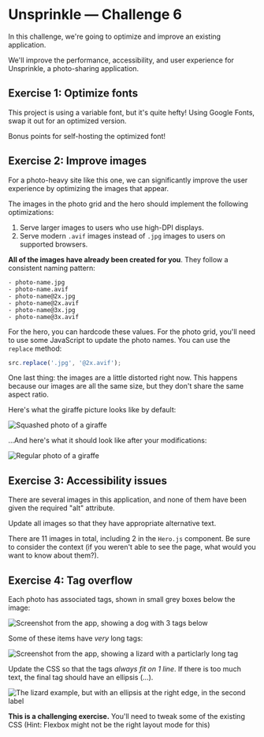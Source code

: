 # Unsprinkle — Challenge 6

In this challenge, we're going to optimize and improve an existing application.

We'll improve the performance, accessibility, and user experience for Unsprinkle, a photo-sharing application.

## Exercise 1: Optimize fonts

This project is using a variable font, but it's quite hefty! Using Google Fonts, swap it out for an optimized version.

Bonus points for self-hosting the optimized font!

## Exercise 2: Improve images

For a photo-heavy site like this one, we can significantly improve the user experience by optimizing the images that appear.

The images in the photo grid and the hero should implement the following optimizations:

1. Serve larger images to users who use high-DPI displays.
2. Serve modern `.avif` images instead of `.jpg` images to users on supported browsers.

**All of the images have already been created for you**. They follow a consistent naming pattern:

```
- photo-name.jpg
- photo-name.avif
- photo-name@2x.jpg
- photo-name@2x.avif
- photo-name@3x.jpg
- photo-name@3x.avif
```

For the hero, you can hardcode these values. For the photo grid, you'll need to use some JavaScript to update the photo names. You can use the `replace` method:

```js
src.replace('.jpg', '@2x.avif');
```

One last thing: the images are a little distorted right now. This happens because our images are all the same size, but they don't share the same aspect ratio.

Here's what the giraffe picture looks like by default:

![Squashed photo of a giraffe](./docs/before.png)

…And here's what it should look like after your modifications:

![Regular photo of a giraffe](./docs/after.png)

## Exercise 3: Accessibility issues

There are several images in this application, and none of them have been given the required "alt" attribute.

Update all images so that they have appropriate alternative text.

There are 11 images in total, including 2 in the `Hero.js` component. Be sure to consider the context (if you weren't able to see the page, what would you want to know about them?).

## Exercise 4: Tag overflow

Each photo has associated tags, shown in small grey boxes below the image:

![Screenshot from the app, showing a dog with 3 tags below](./docs/tag-example.png)

Some of these items have _very_ long tags:

![Screenshot from the app, showing a lizard with a particlarly long tag](./docs/long-tag-example.png)

Update the CSS so that the tags _always fit on 1 line_. If there is too much text, the final tag should have an ellipsis (…).

![The lizard example, but with an ellipsis at the right edge, in the second label](./docs/tag-clamped.png)

**This is a challenging exercise.** You'll need to tweak some of the existing CSS (Hint: Flexbox might not be the right layout mode for this)
